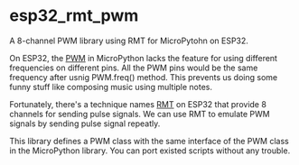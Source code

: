 # esp32_rmt_pwm
A 8-channel PWM library using RMT for MicroPytohn on ESP32.

On ESP32, the [PWM](http://docs.micropython.org/en/latest/esp32/quickref.html#pwm-pulse-width-modulation) in MicroPython lacks the feature for using different frequencies on different pins. All the PWM pins would be the same frequency after usnig PWM.freq() method. This prevents us doing some funny stuff like composing music using multiple notes.

Fortunately, there's a technique names [RMT](http://docs.micropython.org/en/latest/library/esp32.html#rmt) on ESP32 that provide 8 channels for sending pulse signals. We can use RMT to emulate PWM signals by sending pulse signal repeatly.

This library defines a PWM class with the same interface of the PWM class in the MicroPython library. You can port existed scripts without any trouble. 


